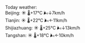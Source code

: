 Today weather:  
Beijing: ☀️   🌡️+17°C 🌬️↓7km/h  
Tianjin: ☀️   🌡️+22°C 🌬️←11km/h  
Shijiazhuang: ☀️   🌡️+25°C 🌬️↓13km/h  
Tangshan: ☀️   🌡️+18°C 🌬️←10km/h  
